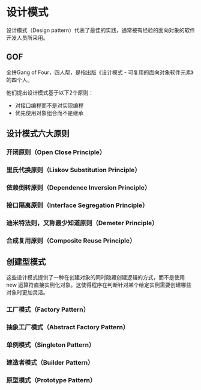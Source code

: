 # 设计模式

设计模式（Design pattern）代表了最佳的实践，通常被有经验的面向对象的软件开发人员所采用。

## GOF

全拼Gang of Four，四人帮，是指出版《设计模式 - 可复用的面向对象软件元素》的四个人。

他们提出设计模式基于以下2个原则：
- 对接口编程而不是对实现编程
- 优先使用对象组合而不是继承

## 设计模式六大原则

### 开闭原则（Open Close Principle）

### 里氏代换原则（Liskov Substitution Principle）

### 依赖倒转原则（Dependence Inversion Principle）

### 接口隔离原则（Interface Segregation Principle）

### 迪米特法则，又称最少知道原则（Demeter Principle）

### 合成复用原则（Composite Reuse Principle）

## 创建型模式

这些设计模式提供了一种在创建对象的同时隐藏创建逻辑的方式，而不是使用 new 运算符直接实例化对象。这使得程序在判断针对某个给定实例需要创建哪些对象时更加灵活。

### 工厂模式（Factory Pattern）

### 抽象工厂模式（Abstract Factory Pattern）

### 单例模式（Singleton Pattern）

### 建造者模式（Builder Pattern）

### 原型模式（Prototype Pattern）
